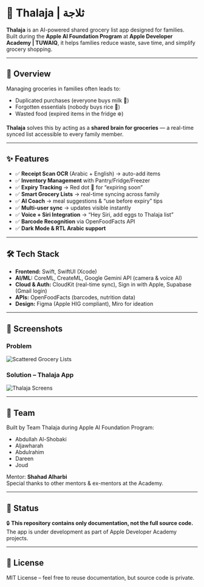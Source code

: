 # 🛒 Thalaja | ثلاجة

**Thalaja** is an AI-powered shared grocery list app designed for families.  
Built during the **Apple AI Foundation Program** at **Apple Developer Academy | TUWAIQ**, it helps families reduce waste, save time, and simplify grocery shopping.

---

## 📌 Overview
Managing groceries in families often leads to:
- Duplicated purchases (everyone buys milk 🥛)
- Forgotten essentials (nobody buys rice 🍚)
- Wasted food (expired items in the fridge ❄️)

**Thalaja** solves this by acting as a **shared brain for groceries** — a real-time synced list accessible to every family member.

---

## ✨ Features
- ✅ **Receipt Scan OCR** (Arabic + English) → auto-add items  
- ✅ **Inventory Management** with Pantry/Fridge/Freezer  
- ✅ **Expiry Tracking** → Red dot 🔴 for “expiring soon”  
- ✅ **Smart Grocery Lists** → real-time syncing across family  
- ✅ **AI Coach** → meal suggestions & “use before expiry” tips  
- ✅ **Multi-user sync** → updates visible instantly  
- ✅ **Voice + Siri Integration** → “Hey Siri, add eggs to Thalaja list”  
- ✅ **Barcode Recognition** via OpenFoodFacts API  
- ✅ **Dark Mode & RTL Arabic support**  

---

## 🛠 Tech Stack
- **Frontend:** Swift, SwiftUI (Xcode)  
- **AI/ML:** CoreML, CreateML, Google Gemini API (camera & voice AI)  
- **Cloud & Auth:** CloudKit (real-time sync), Sign in with Apple, Supabase (Gmail login)  
- **APIs:** OpenFoodFacts (barcodes, nutrition data)  
- **Design:** Figma (Apple HIG compliant), Miro for ideation  

---

## 📸 Screenshots

### Problem
![Scattered Grocery Lists](.1.gif)

### Solution – Thalaja App
![Thalaja Screens](.2.png)

---

## 👥 Team
Built by Team Thalaja during Apple AI Foundation Program:  
- Abdullah Al-Shobaki  
- Aljawharah  
- Abdulrahim  
- Dareen  
- Joud  

Mentor: **Shahad Alharbi**  
Special thanks to other mentors & ex-mentors at the Academy.  

---

## 🚀 Status
🔒 **This repository contains only documentation, not the full source code.**  
The app is under development as part of Apple Developer Academy projects.  

---

## 📄 License
MIT License – feel free to reuse documentation, but source code is private.
